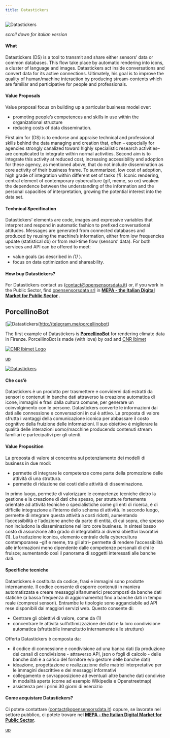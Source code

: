 ```yaml
---
title: Datastickers
---
```


![Datastickers](assets/img/work/proj-2/datastickers.png)

*scroll down for italian version*

#### What
Datastickers (DS) is a tool to transmit and share either sensors’ data or common databases. This flow take place by automatic rendering into icons, a  cluster of language and images. Datastickers act inside conversations and  convert data for its active connections. Ultimately, his goal is to improve the quality of human/machine interaction by producing stream-contents which are familiar and participative for people and professionals. 


#### Value Proposals
Value proposal focus on building up a particular business model over:

* promoting people’s competences and skills in use within the organizational structure
* reducing costs of data dissemination.

First aim for (DS) is to endorse and appraise technical and professional skills behind the data managing and creation that, often – especially for agencies strongly canalized toward highly specialistic research activities– are complicated to integrate within normal activities. 
Second aim is to integrate this activity at reduced cost, increasing accessibility and adoption for these agency, as mentioned above, that do not include dissemination as core activity of their business frame.
To summarized, low cost of adoption, high grade of integration within different set of tasks *(1)*. 
Iconic rendering, central element of contemporary cyberculture (gif, meme, so on) weaken the dependence between the understanding of the information and the personal capacities of interpretation, growing the potential interest into the data set.


#### Technical Specification
Datastickers’ elements are code, images and expressive variables that interpret and respond in automatic fashion to prefixed conversational attitudes. Messages are generated from connected databases and produced by reusing the machine’s information, either from low frequencies update (statistical db) or from real-time flow (sensors’ data).
For both services and API can be offered to meet:

* value goals (as described in  *(1)* ). 
* focus on data optimization and shareability.


#### How buy Datastickers?
For Datastickers contact us (contact@opensensorsdata.it) or, if you work in the Public Sector, find [opensensorsdata srl](http://www.opensensorsdata.it) in **[MEPA - the Italian Digital Market for Public Sector](https://www.acquistinretepa.it/opencms/opencms/main/programma/strumenti/MePA)** .



## PorcellinoBot

[![Datastickers](assets/img/work/proj-2/porcellino_about.png)(http://telegram.me/porcellinobot)

The first example of Datastickers is **[PorcellinoBot](http://telegram.me/porcellinobot)** for rendering climate data in Firenze. PorcellinoBot is made (with love) by osd and [CNR Ibimet](http://www.ibimet.cnr.it/)

[![CNR Ibimet Logo](assets/img/work/proj-2/ibimet-logo.png)](http://www.ibimet.cnr.it/)


[<i class="fa fa-caret-up"></i> up](#work)

[![Datastickers](assets/img/work/proj-2/porcellino_+26.png)](http://telegram.me/porcellinobot)

#### Che cos’è 
Datastickers è un prodotto per trasmettere e conviderei dati estratti da sensori o contenuti in banche dati attraverso la creazione automatica di icone, immagini e frasi dalla cultura comune, per generare un coinvolgimento con le persone. Datastickers converte le informazioni dai dati alle connessione e conversazioni in cui è attivo. 
La proposta di valore sfrutta i vantaggi della comunicazione iconica per abbassare il costo cognitivo della fruizione delle informazioni. Il suo obiettivo è migliorare la qualità delle interazioni uomo/macchine producendo contenuti stream familiari e partecipativi per gli utenti. 


#### Value Proposition
La proposta di valore si concentra sul potenziamento dei modelli di business in due modi:

* permette di integrare le competenze come parte della promozione delle attività di una struttura.
* permette di riduzione dei costi delle attività di disseminazione.

In primo luogo, permette di valorizzare le competenze tecniche dietro la gestione e la creazione di dati che spesso, per strutture fortemente orientate ad attività tecniche o specialistiche come gli enti di ricerca, è di difficile integrazione all’interno dello schema di attività.
In secondo luogo, permette di integrare questa attività a costi ridotti, aumentando l’accessibilità e l‘adozione anche da parte di entità, di cui sopra, che spesso non includono la disseminazione nel loro core business. 
In sintesi basso costo di assunzione alto grado di integrabilità ai diversi obiettivi lavorativi (1). 
La traduzione iconica, elemento centrale della cybercultura contemporanea –gif e meme, tra gli altri– permette di rendere l’accessibilità alle informazioni meno dipendente dalle competenze personali di chi le fruisce;  aumentando così il panorama di soggetti interessati alle banche dati.
				

#### Specifiche tecniche
Datastickers è costituita da codice, frasi e immagini sono prodotte internamente. Il codice consente di esporre contenuti in maniera automatizzata e creare messaggi alfanumerici precomposti da banche dati statiche (a bassa frequenza di aggiornamento) fino a banche dati in tempo reale (compresi sensori). 
Entrambe le tipologie sono agganciabile ad API rese disponibili dai maggiori servizi web. Questo consente di:

* Centrare gli obiettivi di valore, come da (1) 
* concentrare le attività sull’ottimizzazione dei dati e la loro condivisione automatica (sfruttabile innanzitutto internamente alle strutture)


Offerta
Datastickers è composta da:
* il codice di connessione e condivisione ad una banca dati (la produzione dei canali di condivisione - attraverso API, json o fogli di calcolo -  delle banche dati è a carico del fornitore e/o gestore delle banche dati)
* ideazione, progettazione e realizzazione delle matrici interpretative per le immagini descrittive e dei messaggi informativi
* collegamento e sovrapposizione ad eventuali altre banche dati condivise in modalità aperta (come ad esempio Wikipedia e Openstreetmap)
* assistenza per i primi 30 giorni di esercizio

#### Come acquistare Datastickers?
Ci potete contattare (contact@opensensorsdata.it) oppure, se lavorate nel settore pubblico, ci potete trovare nel **[MEPA - the Italian Digital Market for Public Sector](https://www.acquistinretepa.it/opencms/opencms/main/programma/strumenti/MePA)**.






[<i class="fa fa-caret-up"></i> up](#work)

